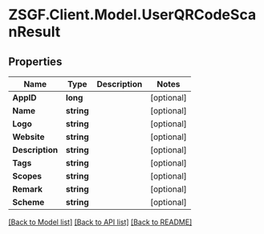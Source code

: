 # ZSGF.Client.Model.UserQRCodeScanResult

## Properties

Name | Type | Description | Notes
------------ | ------------- | ------------- | -------------
**AppID** | **long** |  | [optional] 
**Name** | **string** |  | [optional] 
**Logo** | **string** |  | [optional] 
**Website** | **string** |  | [optional] 
**Description** | **string** |  | [optional] 
**Tags** | **string** |  | [optional] 
**Scopes** | **string** |  | [optional] 
**Remark** | **string** |  | [optional] 
**Scheme** | **string** |  | [optional] 

[[Back to Model list]](../../README.md#documentation-for-models) [[Back to API list]](../../README.md#documentation-for-api-endpoints) [[Back to README]](../../README.md)

